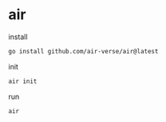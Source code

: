 # air

install

```sh
go install github.com/air-verse/air@latest
```

init
```sh
air init
```

run
```sh
air
```